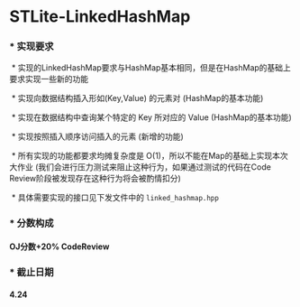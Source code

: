 # STLite-LinkedHashMap

### * 实现要求

​    *     实现的LinkedHashMap要求与HashMap基本相同，但是在HashMap的基础上要求实现一些新的功能

​    *     实现向数据结构插入形如(Key,Value) 的元素对 (HashMap的基本功能)

​    *     实现在数据结构中查询某个特定的 Key 所对应的 Value (HashMap的基本功能)

​    *     实现按照插入顺序访问插入的元素 (新增的功能)

​    *     所有实现的功能都要求均摊复杂度是 O(1)，所以不能在Map的基础上实现本次大作业 (我们会进行压力测试来阻止这种行为，如果通过测试的代码在Code Review阶段被发现存在这种行为将会被酌情扣分)

​    *     具体需要实现的接口见下发文件中的 `linked_hashmap.hpp`



### * 分数构成

####  OJ分数+20% CodeReview



### * 截止日期

#### 4.24

